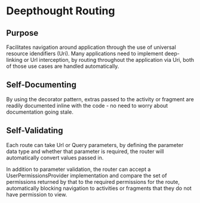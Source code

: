 # Deepthought Routing  
## Purpose  
Facilitates navigation around application through the use of universal resource idendifiers (Uri). Many applications need to implement deep-linking or Url interception, by routing throughout the application via Uri, both of those use cases are handled automatically.

## Self-Documenting  
By using the decorator pattern, extras passed to the activity or fragment are readily documented inline with the code - no need to worry about documentation going stale.
 
## Self-Validating  
Each route can take Url or Query parameters, by defining the parameter data type and whether that parameter is required, the router will automatically convert values passed in.

In addition to parameter validation, the router can accept a UserPermissionsProvider implementation and compare the set of permissions returned by that to the required permissions for the route, automatically blocking navigation to activities or fragments that they do not have permission to view.
